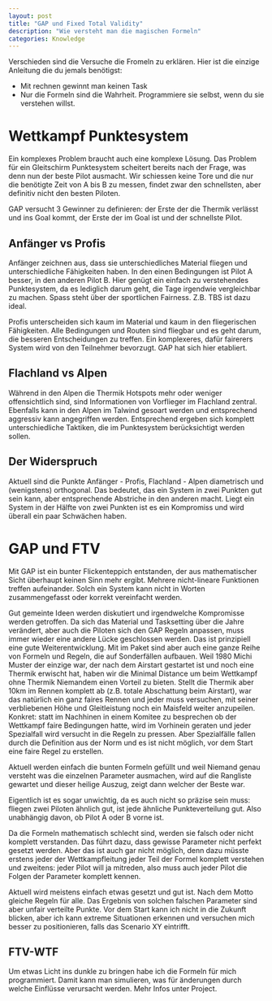 ```yaml
---
layout: post
title: "GAP und Fixed Total Validity"
description: "Wie versteht man die magischen Formeln"
categories: Knowledge
---
```


Verschieden sind die Versuche die Fromeln zu erklären. Hier ist die einzige Anleitung die du jemals benötigst:

  * Mit rechnen gewinnt man keinen Task
  * Nur die Formeln sind die Wahrheit. Programmiere sie selbst, wenn du sie verstehen willst.

# Wettkampf Punktesystem

Ein komplexes Problem braucht auch eine komplexe Lösung. Das Problem für ein Gleitschirm Punktesystem scheitert bereits nach der Frage, was denn nun der beste Pilot ausmacht. Wir schiessen keine Tore und die nur die benötigte Zeit von A bis B zu messen, findet zwar den schnellsten, aber definitiv nicht den besten Piloten.

GAP versucht 3 Gewinner zu definieren: der Erste der die Thermik verlässt und ins Goal kommt, der Erste der im Goal ist und der schnellste Pilot.

## Anfänger vs Profis
Anfänger zeichnen aus, dass sie unterschiedliches Material fliegen und unterschiedliche Fähigkeiten haben. In den einen Bedingungen ist Pilot A besser, in den anderen Pilot B. Hier genügt ein einfach zu verstehendes Punktesystem, da es lediglich darum geht, die Tage irgendwie vergleichbar zu machen. Spass steht über der sportlichen Fairness. Z.B. TBS ist dazu ideal.

Profis unterscheiden sich kaum im Material und kaum in den fliegerischen Fähigkeiten. Alle Bedingungen und Routen sind fliegbar und es geht darum, die besseren Entscheidungen zu treffen. Ein komplexeres, dafür fairerers System wird von den Teilnehmer bevorzugt. GAP hat sich hier etabliert.

## Flachland vs Alpen
Während in den Alpen die Thermik Hotspots mehr oder weniger offensichtlich sind, sind Informationen von Vorflieger im Flachland zentral. Ebenfalls kann in den Alpen im Talwind gesoart werden und entsprechend aggressiv kann angegriffen werden. Entsprechend ergeben sich komplett unterschiedliche Taktiken, die im Punktesystem berücksichtigt werden sollen.

## Der Widerspruch
Aktuell sind die Punkte Anfänger - Profis, Flachland - Alpen diametrisch und (wenigstens) orthogonal. Das bedeutet, das ein System in zwei Punkten gut sein kann, aber entsprechende Abstriche in den anderen macht. Liegt ein System in der Hälfte von zwei Punkten ist es ein Kompromiss und wird überall ein paar Schwächen haben.


# GAP und FTV
Mit GAP ist ein bunter Flickenteppich entstanden, der aus mathematischer Sicht überhaupt keinen Sinn mehr ergibt. Mehrere nicht-lineare Funktionen treffen aufeinander. Solch ein System kann nicht in Worten zusammengefasst oder korrekt vereinfacht werden.

Gut gemeinte Ideen werden diskutiert und irgendwelche Kompromisse werden getroffen. Da sich das Material und Tasksetting über die Jahre verändert, aber auch die Piloten sich den GAP Regeln anpassen, muss immer wieder eine andere Lücke geschlossen werden. Das ist prinzipiell eine gute Weiterentwicklung. Mit im Paket sind aber auch eine ganze Reihe von Formeln und Regeln, die auf Sonderfällen aufbauen. Weil 1980 Michi Muster der einzige war, der nach dem Airstart gestartet ist und noch eine Thermik erwischt hat, haben wir die Minimal Distance um beim Wettkampf ohne Thermik Niemandem einen Vorteil zu bieten. Stellt die Thermik aber 10km im Rennen komplett ab (z.B. totale Abschattung beim Airstart), war das natürlich ein ganz faires Rennen und jeder muss versuchen, mit seiner verbliebenen Höhe und Gleitleistung noch ein Maisfeld weiter anzupeilen. Konkret: statt im Nachhinen in einem Komitee zu besprechen ob der Wettkampf faire Bedingungen hatte, wird im Vorhinein geraten und jeder Spezialfall wird versucht in die Regeln zu pressen. Aber Spezialfälle fallen durch die Definition aus der Norm und es ist nicht möglich, vor dem Start eine faire Regel zu erstellen.

Aktuell werden einfach die bunten Formeln gefüllt und weil Niemand genau versteht was die einzelnen Parameter ausmachen, wird auf die Rangliste gewartet und dieser heilige Auszug, zeigt dann welcher der Beste war.

Eigentlich ist es sogar unwichtig, da es auch nicht so präzise sein muss: fliegen zwei Piloten ähnlich gut, ist jede ähnliche Punkteverteilung gut. Also unabhängig davon, ob Pilot A oder B vorne ist.

Da die Formeln mathematisch schlecht sind, werden sie falsch oder nicht komplett verstanden. Das führt dazu, dass gewisse Parameter nicht perfekt gesetzt werden. Aber das ist auch gar nicht möglich, denn dazu müsste erstens jeder der Wettkampfleitung jeder Teil der Formel komplett verstehen und zweitens: jeder Pilot will ja mitreden, also muss auch jeder Pilot die Folgen der Parameter komplett kennen.

Aktuell wird meistens einfach etwas gesetzt und gut ist. Nach dem Motto gleiche Regeln für alle. Das Ergebnis von solchen falschen Parameter sind aber unfair verteilte Punkte. Vor dem Start kann ich nicht in die Zukunft blicken, aber ich kann extreme Situationen erkennen und versuchen mich besser zu positionieren, falls das Scenario XY eintrifft.

## FTV-WTF
Um etwas Licht ins dunkle zu bringen habe ich die Formeln für mich programmiert. Damit kann man simulieren, was für änderungen durch welche Einflüsse verursacht werden. Mehr Infos unter Project.








